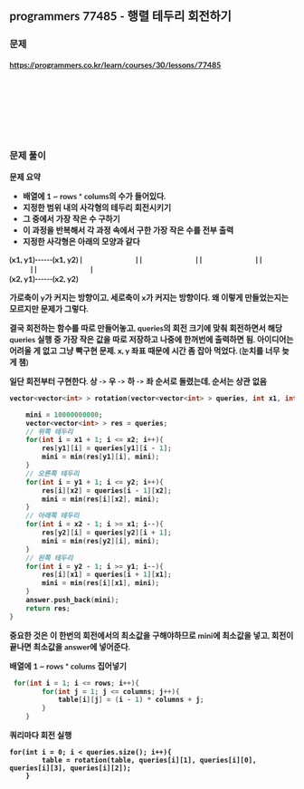 <span style="font-family:Lato,PingFang SC,Microsoft YaHei,sans-serif">

## programmers 77485 - 행렬 테두리 회전하기


### 문제 
<b>https://programmers.co.kr/learn/courses/30/lessons/77485</b>


<br/><br/><br/><br/><br/><br/>


### 문제 풀이<b>

문제 요약
- 배열에 1 ~ rows * colums의 수가 들어있다.
- 지정한 범위 내의 사각형의 테두리 회전시키기
- 그 중에서 가장 작은 수 구하기
- 이 과정을 반복해서 각 과정 속에서 구한 가장 작은 수를 전부 출력
- 지정한 사각형은 아래의 모양과 같다


(x1, y1)------(x1, y2)
| &nbsp; &nbsp; &nbsp; &nbsp; &nbsp; &nbsp; &nbsp; &nbsp; &nbsp; &nbsp; &nbsp; &nbsp; &nbsp; &nbsp;|
| &nbsp; &nbsp; &nbsp; &nbsp; &nbsp; &nbsp; &nbsp; &nbsp; &nbsp; &nbsp; &nbsp; &nbsp; &nbsp; &nbsp;|
| &nbsp; &nbsp; &nbsp; &nbsp; &nbsp; &nbsp; &nbsp; &nbsp; &nbsp; &nbsp; &nbsp; &nbsp; &nbsp; &nbsp;|
| &nbsp; &nbsp; &nbsp; &nbsp; &nbsp; &nbsp; &nbsp; &nbsp; &nbsp; &nbsp; &nbsp; &nbsp; &nbsp; &nbsp;|
| &nbsp; &nbsp; &nbsp; &nbsp; &nbsp; &nbsp; &nbsp; &nbsp; &nbsp; &nbsp; &nbsp; &nbsp; &nbsp; &nbsp;|   
(x2, y1)------(x2, y2)

가로축이 y가 커지는 방향이고, 세로축이 x가 커지는 방향이다. 왜 이렇게 만들었는지는 모르지만 문제가 그렇다.


결국 회전하는 함수를 따로 만들어놓고, queries의 회전 크기에 맞춰 회전하면서 해당 queries 실행 중 가장 작은 값을 따로 저장하고 나중에 한꺼번에 출력하면 됨. 아이디어는 어려울 게 없고 그냥 빡구현 문제. x, y 좌표 때문에 시간 좀 잡아 먹었다. (눈치를 너무 늦게 챔)

일단 회전부터 구현한다. 상 -> 우 -> 하 -> 좌 순서로 돌렸는데, 순서는 상관 없음
```c++
vector<vector<int> > rotation(vector<vector<int> > queries, int x1, int y1, int x2, int y2){

    mini = 10000000000;
    vector<vector<int> > res = queries;
    // 위쪽 테두리
    for(int i = x1 + 1; i <= x2; i++){
        res[y1][i] = queries[y1][i - 1];
        mini = min(res[y1][i], mini);
    }
    // 오른쪽 테두리
    for(int i = y1 + 1; i <= y2; i++){
        res[i][x2] = queries[i - 1][x2];
        mini = min(res[i][x2], mini);
    }
    // 아래쪽 테두리
    for(int i = x2 - 1; i >= x1; i--){
        res[y2][i] = queries[y2][i + 1];
        mini = min(res[y2][i], mini);
    }
    // 왼쪽 테두리
    for(int i = y2 - 1; i >= y1; i--){
        res[i][x1] = queries[i + 1][x1];
        mini = min(res[i][x1], mini);
    }
    answer.push_back(mini);
    return res;
}
```
중요한 것은 이 한번의 회전에서의 최소값을 구해야하므로 mini에 최소값을 넣고, 회전이 끝나면 최소값을 answer에 넣어준다.

배열에 1 ~ rows * colums 집어넣기
```c++
 for(int i = 1; i <= rows; i++){
        for(int j = 1; j <= columns; j++){
            table[i][j] = (i - 1) * columns + j;
        }
    }
``` 

쿼리마다 회전 실행
```
for(int i = 0; i < queries.size(); i++){
        table = rotation(table, queries[i][1], queries[i][0], queries[i][3], queries[i][2]);
    }
```


</b>
</span>
